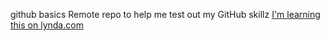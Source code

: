 github basics
Remote repo to help me test out my GitHub skillz
[I'm learning this on lynda.com](http://lynda.com)
